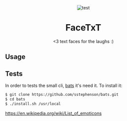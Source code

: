 <div align="center">
  <img src="https://img.shields.io/github/actions/workflow/status/carvilsi/textfaces/tests.yml?logo=github&label=tests" alt="test">
  <p></p>
</div>

<h1 align="center">FaceTxT</h1>
<p align="center"><3 text faces for the laughs :)</p>
<p></p>

## Usage

## Tests

In order to tests the small cli, [bats](https://github.com/sstephenson/bats.git) it's need it.
To install it:

```bash
$ git clone https://github.com/sstephenson/bats.git
$ cd bats
$ ./install.sh /usr/local
```

https://en.wikipedia.org/wiki/List_of_emoticons
